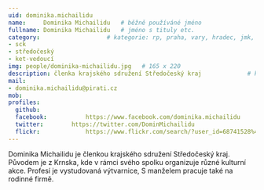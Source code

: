 ```yaml
---
uid: dominika.michailidu
name:     Dominika Michailidu  	# běžně používáné jméno
fullname: Dominika Michailidu  	# jméno s tituly etc.
category:                 	# kategorie: rp, praha, vary, hradec, jmk, senat
- sck
- středočeský
- ket-vedoucí
img: people/dominika-michailidu.jpg   # 165 x 220
description: členka krajského sdružení Středočeský kraj            	# kratký popis, max 160 znaků
mail:
- dominika.michailidu@pirati.cz
mob:			  
profiles:
  github:                 
  facebook: 		  https://www.facebook.com/dominika.michailidu
  twitter: 		  https://twitter.com/DominMichailidu
  flickr:     		  https://www.flickr.com/search/?user_id=68741528%40N03&sort=date-taken-desc&text=dominika%20michailidu&view_all=1
---
```


Dominika Michailidu je členkou krajského sdružení Středočeský kraj. Původem je z Krnska, kde v rámci svého spolku organizuje různé kulturní akce. Profesí je vystudovaná výtvarnice, S manželem pracuje také na rodinné firmě. 
